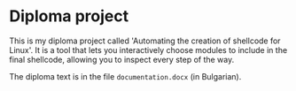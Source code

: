 # Diploma project

This is my diploma project called 'Automating the creation of shellcode for Linux'. It is a tool that lets you interactively choose modules to include in the final shellcode, allowing you to inspect every step of the way. 

The diploma text is in the file `documentation.docx` (in Bulgarian).